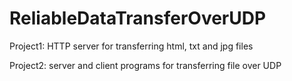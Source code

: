 # ReliableDataTransferOverUDP

Project1: HTTP server for transferring html, txt and jpg files

Project2: server and client programs for transferring file over UDP
